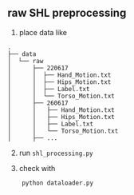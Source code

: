 ## raw SHL preprocessing

1. place data like

```
.
├── data
│  └── raw
│      ├── 220617
│      │  ├── Hand_Motion.txt
│      │  ├── Hips_Motion.txt
│      │  ├── Label.txt
│      │  └── Torso_Motion.txt
│      ├── 260617
│      │   ├── Hand_Motion.txt
│      │   ├── Hips_Motion.txt
│      │   ├── Label.txt
│      │   └── Torso_Motion.txt
│      ├── ...
```

2. run ``` shl_processing.py ```

3. check with
```
    python dataloader.py
```